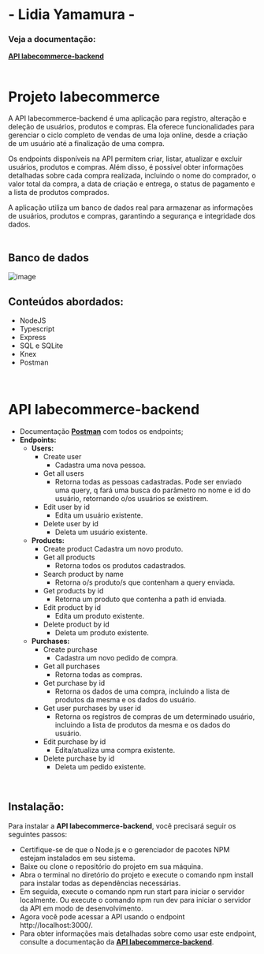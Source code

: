 #  - Lidia Yamamura - 
### Veja a documentação: 
[**API labecommerce-backend**](https://documenter.getpostman.com/view/25826614/2s93RUvCdA)
<br>
<br>

# Projeto labecommerce
A API labecommerce-backend é uma aplicação para registro, alteração e deleção de usuários, produtos e compras. Ela oferece funcionalidades para gerenciar o ciclo completo de vendas de uma loja online, desde a criação de um usuário até a finalização de uma compra.

Os endpoints disponíveis na API permitem criar, listar, atualizar e excluir usuários, produtos e compras. Além disso, é possível obter informações detalhadas sobre cada compra realizada, incluindo o nome do comprador, o valor total da compra, a data de criação e entrega, o status de pagamento e a lista de produtos comprados.

A aplicação utiliza um banco de dados real para armazenar as informações de usuários, produtos e compras, garantindo a segurança e integridade dos dados. 
<br>
<br>
## **Banco de dados**
![image](https://user-images.githubusercontent.com/29845719/214396608-ddcfd097-e615-44f9-acbe-f815f9abb83f.png)

## **Conteúdos abordados:**
- NodeJS
- Typescript
- Express
- SQL e SQLite
- Knex
- Postman

<br>

# **API labecommerce-backend**
- Documentação [**Postman**](https://documenter.getpostman.com/view/25826614/2s93RUvCdA) com todos os endpoints;
- **Endpoints:**
    - **Users:**
        - Create user
            - Cadastra uma nova pessoa.
        - Get all users        
            - Retorna todas as pessoas cadastradas. Pode ser enviado uma query, q fará uma busca do parâmetro no nome e id do usuário, retornando o/os usuários se existirem.
        - Edit user by id
            - Edita um usuário existente.
        - Delete user by id
            - Deleta um usuário existente.
    - **Products:**        
        - Create product
            Cadastra um novo produto.
        - Get all products
            - Retorna todos os produtos cadastrados.
        - Search product by name
            - Retorna o/s produto/s que contenham a query enviada.
        - Get products by id
            - Retorna um produto que contenha a path id enviada.
        - Edit product by id
            - Edita um produto existente.
        - Delete product by id
            - Deleta um produto existente.
    - **Purchases:**
        - Create purchase
            - Cadastra um novo pedido de compra.
        - Get all purchases
            - Retorna todas as compras.
        - Get purchase by id
            - Retorna os dados de uma compra, incluindo a lista de produtos da mesma e os dados do usuário.
        - Get user purchases by user id
            - Retorna os registros de compras de um determinado usuário, incluindo a lista de produtos da mesma e os dados do usuário.
        - Edit purchase by id
            - Edita/atualiza uma compra existente.
        - Delete purchase by id
            - Deleta um pedido existente.
<br>     

## **Instalação:**

Para instalar a **API labecommerce-backend**, você precisará seguir os seguintes passos:

- Certifique-se de que o Node.js e o gerenciador de pacotes NPM estejam instalados em seu sistema.
- Baixe ou clone o repositório do projeto em sua máquina.
- Abra o terminal no diretório do projeto e execute o comando npm install para instalar todas as dependências necessárias.
- Em seguida, execute o comando npm run start para iniciar o servidor localmente. Ou execute o comando npm run dev para iniciar o servidor da API em modo de desenvolvimento.
- Agora você pode acessar a API usando o endpoint http://localhost:3000/.
- Para obter informações mais detalhadas sobre como usar este endpoint, consulte a documentação da [**API labecommerce-backend**](https://documenter.getpostman.com/view/25826614/2s93RUvCdA).


        
